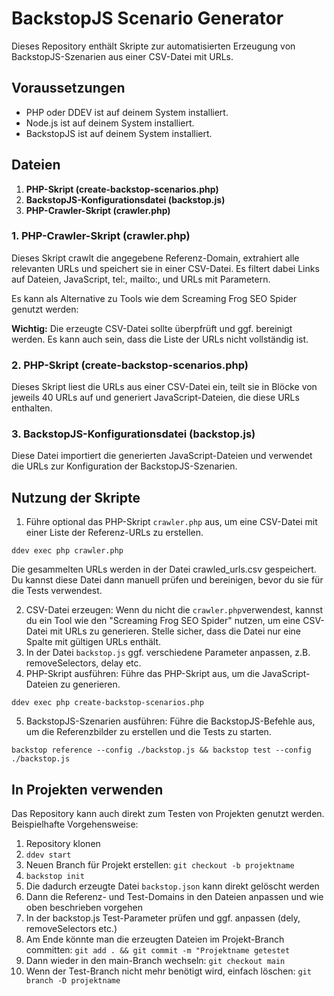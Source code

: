 # BackstopJS Scenario Generator

Dieses Repository enthält Skripte zur automatisierten Erzeugung von BackstopJS-Szenarien aus einer CSV-Datei mit URLs.

## Voraussetzungen

- PHP oder DDEV ist auf deinem System installiert.
- Node.js ist auf deinem System installiert.
- BackstopJS ist auf deinem System installiert.

## Dateien

1. **PHP-Skript (create-backstop-scenarios.php)**
2. **BackstopJS-Konfigurationsdatei (backstop.js)**
3. **PHP-Crawler-Skript (crawler.php)**

### 1. PHP-Crawler-Skript (crawler.php)

Dieses Skript crawlt die angegebene Referenz-Domain, extrahiert alle relevanten URLs und speichert sie in einer CSV-Datei. Es filtert dabei Links auf Dateien, JavaScript, tel:, mailto:, und URLs mit Parametern.

Es kann als Alternative zu Tools wie dem Screaming Frog SEO Spider genutzt werden:

**Wichtig:** Die erzeugte CSV-Datei sollte überpfrüft und ggf. bereinigt werden. Es kann auch sein, dass die Liste der URLs nicht vollständig ist.

### 2. PHP-Skript (create-backstop-scenarios.php)

Dieses Skript liest die URLs aus einer CSV-Datei ein, teilt sie in Blöcke von jeweils 40 URLs auf und generiert JavaScript-Dateien, die diese URLs enthalten.

### 3. BackstopJS-Konfigurationsdatei (backstop.js)
Diese Datei importiert die generierten JavaScript-Dateien und verwendet die URLs zur Konfiguration der BackstopJS-Szenarien.

## Nutzung der Skripte

1. Führe optional das PHP-Skript `crawler.php` aus, um eine CSV-Datei mit einer Liste der Referenz-URLs zu erstellen.
```shell
ddev exec php crawler.php
```
Die gesammelten URLs werden in der Datei crawled_urls.csv gespeichert. Du kannst diese Datei dann manuell prüfen und bereinigen, bevor du sie für die Tests verwendest.

2. CSV-Datei erzeugen: Wenn du nicht die `crawler.php`verwendest, kannst du ein Tool wie den "Screaming Frog SEO Spider" nutzen, um eine CSV-Datei mit URLs zu generieren. Stelle sicher, dass die Datei nur eine Spalte mit gültigen URLs enthält.
3. In der Datei `backstop.js` ggf. verschiedene Parameter anpassen, z.B. removeSelectors, delay etc.
4. PHP-Skript ausführen: Führe das PHP-Skript aus, um die JavaScript-Dateien zu generieren.
```shell
ddev exec php create-backstop-scenarios.php
```
5. BackstopJS-Szenarien ausführen: Führe die BackstopJS-Befehle aus, um die Referenzbilder zu erstellen und die Tests zu starten.
```shell
backstop reference --config ./backstop.js && backstop test --config ./backstop.js
```
## In Projekten verwenden

Das Repository kann auch direkt zum Testen von Projekten genutzt werden. Beispielhafte Vorgehensweise:

1. Repository klonen
2. `ddev start`
3. Neuen Branch für Projekt erstellen: `git checkout -b projektname`
4. `backstop init`
5. Die dadurch erzeugte Datei `backstop.json` kann direkt gelöscht werden
6. Dann die Referenz- und Test-Domains in den Dateien anpassen und wie oben beschrieben vorgehen
7. In der backstop.js Test-Parameter prüfen und ggf. anpassen (dely, removeSelectors etc.)
8. Am Ende könnte man die erzeugten Dateien im Projekt-Branch committen: `git add . && git commit -m "Projektname getestet`
9. Dann wieder in den main-Branch wechseln: `git checkout main`
10. Wenn der Test-Branch nicht mehr benötigt wird, einfach löschen: `git branch -D projektname`

